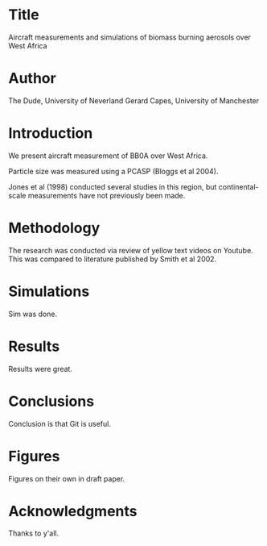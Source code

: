 # Title
Aircraft measurements and simulations of biomass burning aerosols over West Africa

# Author
The Dude, University of Neverland
Gerard Capes, University of Manchester

# Introduction
We present aircraft measurement of BB0A over West Africa.

Particle size was measured using a PCASP (Bloggs et al 2004).

Jones et al (1998) conducted several studies in this region, 
but continental-scale measurements have not previously been made.

# Methodology
The research was conducted via review of yellow text videos on Youtube. This was compared to
literature published by Smith et al 2002.

# Simulations
Sim was done.

# Results
Results were great.

# Conclusions
Conclusion is that Git is useful.

# Figures
Figures on their own in draft paper.

# Acknowledgments

Thanks to y'all.
